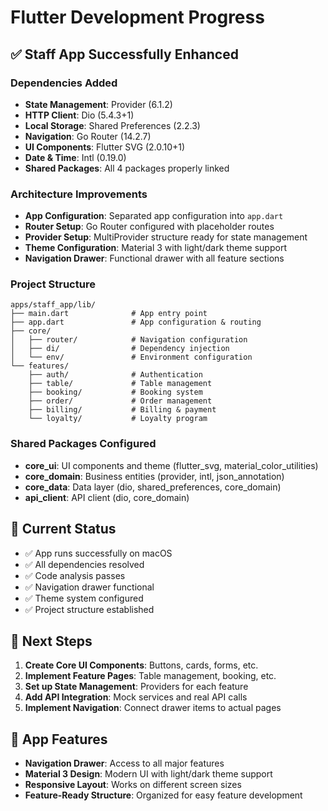 # Flutter Development Progress

## ✅ **Staff App Successfully Enhanced**

### **Dependencies Added**
- **State Management**: Provider (6.1.2)
- **HTTP Client**: Dio (5.4.3+1)
- **Local Storage**: Shared Preferences (2.2.3)
- **Navigation**: Go Router (14.2.7)
- **UI Components**: Flutter SVG (2.0.10+1)
- **Date & Time**: Intl (0.19.0)
- **Shared Packages**: All 4 packages properly linked

### **Architecture Improvements**
- **App Configuration**: Separated app configuration into `app.dart`
- **Router Setup**: Go Router configured with placeholder routes
- **Provider Setup**: MultiProvider structure ready for state management
- **Theme Configuration**: Material 3 with light/dark theme support
- **Navigation Drawer**: Functional drawer with all feature sections

### **Project Structure**
```
apps/staff_app/lib/
├── main.dart              # App entry point
├── app.dart               # App configuration & routing
├── core/
│   ├── router/            # Navigation configuration
│   ├── di/                # Dependency injection
│   └── env/               # Environment configuration
└── features/
    ├── auth/              # Authentication
    ├── table/             # Table management
    ├── booking/           # Booking system
    ├── order/             # Order management
    ├── billing/           # Billing & payment
    └── loyalty/           # Loyalty program
```

### **Shared Packages Configured**
- **core_ui**: UI components and theme (flutter_svg, material_color_utilities)
- **core_domain**: Business entities (provider, intl, json_annotation)
- **core_data**: Data layer (dio, shared_preferences, core_domain)
- **api_client**: API client (dio, core_domain)

## 🎯 **Current Status**
- ✅ App runs successfully on macOS
- ✅ All dependencies resolved
- ✅ Code analysis passes
- ✅ Navigation drawer functional
- ✅ Theme system configured
- ✅ Project structure established

## 🚀 **Next Steps**
1. **Create Core UI Components**: Buttons, cards, forms, etc.
2. **Implement Feature Pages**: Table management, booking, etc.
3. **Set up State Management**: Providers for each feature
4. **Add API Integration**: Mock services and real API calls
5. **Implement Navigation**: Connect drawer items to actual pages

## 📱 **App Features**
- **Navigation Drawer**: Access to all major features
- **Material 3 Design**: Modern UI with light/dark theme support
- **Responsive Layout**: Works on different screen sizes
- **Feature-Ready Structure**: Organized for easy feature development